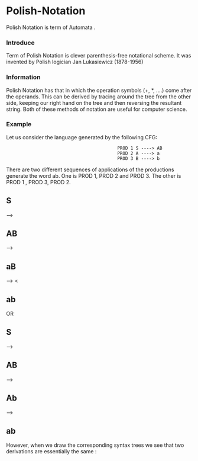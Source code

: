 # Polish-Notation
Polish Notation is term of Automata .

<h3>Introduce</h3>
<p>Term of Polish Notation is clever parenthesis-free notational scheme. It was invented by Polish
logician Jan Lukasiewicz (1878-1956) </p>

<h3>Information</h3>
<p>Polish Notation has that in which the operation symbols (+, *, ....) come after the operands. This can
be derived by tracing around the tree from the other side, keeping our right
hand on the tree and then reversing the resultant string. Both of these methods
of notation are useful for computer science. </p>

<h3>Example</h3>
Let us consider the language generated by the following CFG:

                                              PROD 1 S ----> AB
                                              PROD 2 A ----> a
                                              PROD 3 B ----> b
                                              
<p>There are two different sequences of applications of the productions generate the word ab. One is PROD 1, PROD 2 and PROD 3. The other is PROD 1 , PROD 3, PROD 2. </p>

  <h2>S</h2> --> <h2>AB</h2> --> <h2>aB</h2> --> <<h2>ab</h2>  OR <h2>S</h2> --> <h2>AB</h2> --> <h2>Ab</h2> --> <h2>ab</h2>
  
  <p>However, when we draw the corresponding syntax trees we see that two derivations are essentially the same :</p>
